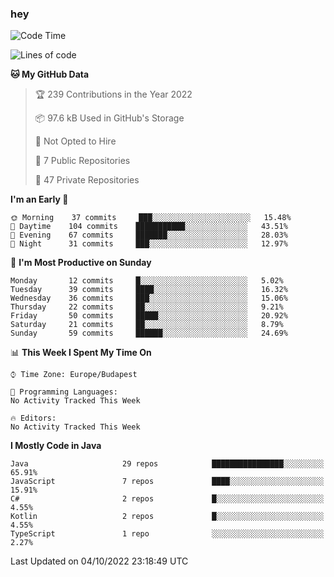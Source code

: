 ### hey

<!--START_SECTION:waka-->
![Code Time](http://img.shields.io/badge/Code%20Time-801%20hrs%2035%20mins-blue)

![Lines of code](https://img.shields.io/badge/From%20Hello%20World%20I%27ve%20Written-474%20Thousand%20lines%20of%20code-blue)

**🐱 My GitHub Data** 

> 🏆 239 Contributions in the Year 2022
 > 
> 📦 97.6 kB Used in GitHub's Storage 
 > 
> 🚫 Not Opted to Hire
 > 
> 📜 7 Public Repositories 
 > 
> 🔑 47 Private Repositories  
 > 
**I'm an Early 🐤** 

```text
🌞 Morning    37 commits     ███░░░░░░░░░░░░░░░░░░░░░░   15.48% 
🌆 Daytime    104 commits    ███████████░░░░░░░░░░░░░░   43.51% 
🌃 Evening    67 commits     ███████░░░░░░░░░░░░░░░░░░   28.03% 
🌙 Night      31 commits     ███░░░░░░░░░░░░░░░░░░░░░░   12.97%

```
📅 **I'm Most Productive on Sunday** 

```text
Monday       12 commits     █░░░░░░░░░░░░░░░░░░░░░░░░   5.02% 
Tuesday      39 commits     ████░░░░░░░░░░░░░░░░░░░░░   16.32% 
Wednesday    36 commits     ███░░░░░░░░░░░░░░░░░░░░░░   15.06% 
Thursday     22 commits     ██░░░░░░░░░░░░░░░░░░░░░░░   9.21% 
Friday       50 commits     █████░░░░░░░░░░░░░░░░░░░░   20.92% 
Saturday     21 commits     ██░░░░░░░░░░░░░░░░░░░░░░░   8.79% 
Sunday       59 commits     ██████░░░░░░░░░░░░░░░░░░░   24.69%

```


📊 **This Week I Spent My Time On** 

```text
⌚︎ Time Zone: Europe/Budapest

💬 Programming Languages: 
No Activity Tracked This Week

🔥 Editors: 
No Activity Tracked This Week

```

**I Mostly Code in Java** 

```text
Java                     29 repos            ████████████████░░░░░░░░░   65.91% 
JavaScript               7 repos             ████░░░░░░░░░░░░░░░░░░░░░   15.91% 
C#                       2 repos             █░░░░░░░░░░░░░░░░░░░░░░░░   4.55% 
Kotlin                   2 repos             █░░░░░░░░░░░░░░░░░░░░░░░░   4.55% 
TypeScript               1 repo              ░░░░░░░░░░░░░░░░░░░░░░░░░   2.27%

```



 Last Updated on 04/10/2022 23:18:49 UTC
<!--END_SECTION:waka-->

